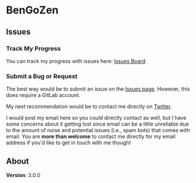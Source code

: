 # BenGoZen

## Issues

### Track My Progress

You can track my progress with issues here: [Issues Board](https://gitlab.com/bencodezen/go-blog/board).

### Submit a Bug or Request

The best way would be to submit an issue on the [Issues page](https://gitlab.com/bencodezen/go-blog/issues). However, this does require a GitLab account.

My next recommendation would be to contact me directly on [Twitter](www.twitter.com/bengozen).

I would post my email here so you could directly contact as well, but I have some concerns about it getting lost since email can be a little unreliable due to the amount of noise and potenital issues (i.e., spam bots) that comes with email. You are **more than welcome** to contact me directly for my email address if you'd like to get in touch with me though!

## About

**Version**: 3.0.0
